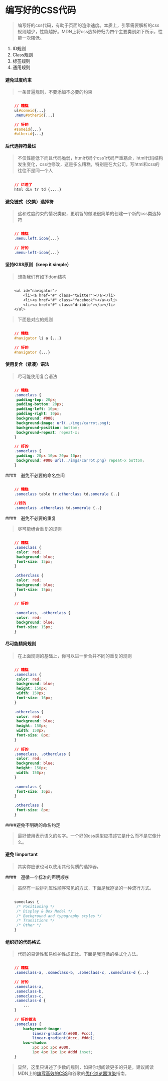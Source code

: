 编写好的CSS代码
=============

> 编写好的css代码，有助于页面的渲染速度。本质上，引擎需要解析的css规则越少，性能越好。MDN上将css选择符归为四个主要类别如下所示，性能一次降低。

1.	ID规则
2.	Class规则
3.	标签规则
4.	通用规则

#### 避免过度约束

> 一条普遍规则，不要添加不必要的约束

```css

	// 糟糕
	ul#someid{...}
	.menu#otherid{...}
	
	// 好的
	#someid{...}
	#otherid{...}

```

#### 后代选择符最烂

> 不仅性能低下而且代码脆弱，html代码个css1代码严重耦合，html代码结构发生变化，css也修改，这是多么糟糕，特别是在大公司，写html和css的往往不是同一个人

```css
	
	// 烂透了
	html div tr td {....}

```

#### 避免链式（交集）选择符

> 这和过度约束的情况类似，更明智的做法很简单的创建一个新的css类选择符

```css

	// 糟糕
	.menu.left.icon{...}
	
	// 好的
	.menu-left-icon{...}

```

#### 坚持KISS原则（keep it simple）

> 想象我们有如下dom结构

```css

	<ul id="navigator">
		<li><a href="#" class="twitter"></a></li>
		<li><a href="#" class="facebook"></a></li>
		<li><a href="#" class="dribble"></a></li>
	</ul>

```

> 下面是对应的规则

```css

	// 糟糕
	#navigator li a {...}
	
	// 好的
	#navigator {...}
```

#### 使用复合（紧凑）语法

> 尽可能使用复合语法

```css

	// 糟糕
	.someclass {
	 padding-top: 20px;
	 padding-bottom: 20px;
	 padding-left: 10px;
	 padding-right: 10px;
	 background: #000;
	 background-image: url(../imgs/carrot.png);
	 background-position: bottom;
	 background-repeat: repeat-x;
	}
	 
	// 好的
	.someclass {
	 padding: 20px 10px 20px 10px;
	 background: #000 url(../imgs/carrot.png) repeat-x bottom;
	}

```

####　避免不必要的命名空间

```css

	// 糟糕
	.someclass table tr.otherclass td.somerule {..}
	 
	//好的
	.someclass .otherclass td.somerule {..}

```

####　避免不必要的重复

> 尽可能组合重复的规则

```css

	// 糟糕
	.someclass {
	 color: red;
	 background: blue;
	 font-size: 15px;
	}
	 
	.otherclass {
	 color: red;
	 background: blue;
	 font-size: 15px;
	}
	 
	// 好的
	 
	.someclass, .otherclass {
	 color: red;
	 background: blue;
	 font-size: 15px;
	}

```

#### 尽可能精简规则

> 在上面规则的基础上，你可以进一步合并不同的重复的规则

```css

	// 糟糕
	.someclass {
	 color: red;
	 background: blue;
	 height: 150px;
	 width: 150px;
	 font-size: 16px;
	}
	 
	.otherclass {
	 color: red;
	 background: blue;
	 height: 150px;
	 width: 150px;
	 font-size: 8px;
	}
	 
	// 好的
	.someclass, .otherclass {
	 color: red;
	 background: blue;
	 height: 150px;
	 width: 150px;
	}
	 
	.someclass {
	 font-size: 16px;
	}
	 
	.otherclass {
	 font-size: 8px;
	}

```

####避免不明确的命名约定

> 最好使用表示语义的名字。一个好的css类型应描述它是什么而不是它像什么。

#### 避免 !important

> 其实你应该也可以使用其他优质的选择器。

####　遵循一个标准的声明顺序

> 虽然有一些排列属性顺序常见的方式，下面是我遵循的一种流行方式。

```css

	someclass {
	 /* Positioning */
	 /* Display & Box Model */
	 /* Background and typography styles */
	 /* Transitions */
	 /* Other */
	}

```

#### 组织好的代码格式

> 代码的易读性和易维护性成正比。下面是我遵循的格式化方法。

```css

	// 糟糕
	.someclass-a, .someclass-b, .someclass-c, .someclass-d {...}
	
	// 好的
	.someclass-a,
	.someclass-b,
	.someclass-c,
	.someclass-d {
		...
	}
	
	// 好的做法
	.someclass {
		background-image:
	        linear-gradient(#000, #ccc),
	        linear-gradient(#ccc, #ddd);
	    box-shadow:
	        2px 2px 2px #000,
	        1px 4px 1px 1px #ddd inset;
	}

```

> 显然，这里只讲述了少数的规则，如果你想阅读更多的只是，建议阅读MDN上的[编写高效的CSS](https://developer.mozilla.org/en-US/docs/Learn/CSS)和谷歌的[优化浏览器渲染](https://developers.google.com/speed/docs/best-practices/rendering#UseEfficientCSSSelectors)指南。